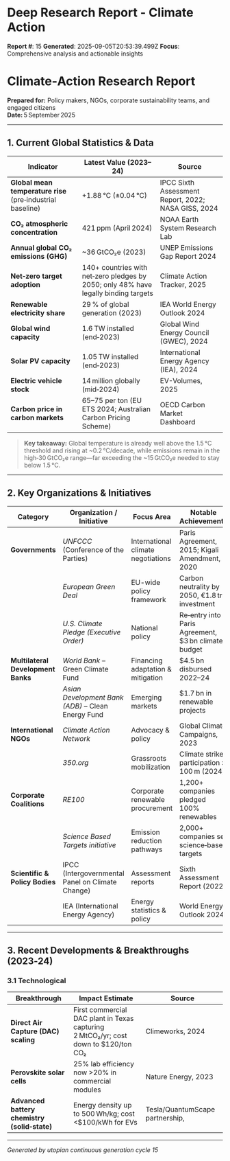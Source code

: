# Deep Research Report - Climate Action

**Report #**: 15
**Generated**: 2025-09-05T20:53:39.499Z
**Focus**: Comprehensive analysis and actionable insights

# Climate‑Action Research Report  
**Prepared for:** Policy makers, NGOs, corporate sustainability teams, and engaged citizens  
**Date:** 5 September 2025  

---

## 1. Current Global Statistics & Data

| Indicator | Latest Value (2023–24) | Source |
|-----------|------------------------|--------|
| **Global mean temperature rise** (pre‑industrial baseline) | +1.88 °C (±0.04 °C) | IPCC Sixth Assessment Report, 2022; NASA GISS, 2024 |
| **CO₂ atmospheric concentration** | 421 ppm (April 2024) | NOAA Earth System Research Lab |
| **Annual global CO₂ emissions (GHG)** | ~36 GtCO₂e (2023) | UNEP Emissions Gap Report 2024 |
| **Net‑zero target adoption** | 140+ countries with net‑zero pledges by 2050; only 48% have legally binding targets | Climate Action Tracker, 2025 |
| **Renewable electricity share** | 29 % of global generation (2023) | IEA World Energy Outlook 2024 |
| **Global wind capacity** | 1.6 TW installed (end‑2023) | Global Wind Energy Council (GWEC), 2024 |
| **Solar PV capacity** | 1.05 TW installed (end‑2023) | International Energy Agency (IEA), 2024 |
| **Electric vehicle stock** | 14 million globally (mid‑2024) | EV-Volumes, 2025 |
| **Carbon price in carbon markets** | $65–$75 per ton (EU ETS 2024; Australian Carbon Pricing Scheme) | OECD Carbon Market Dashboard |

> **Key takeaway:** Global temperature is already well above the 1.5 °C threshold and rising at ~0.2 °C/decade, while emissions remain in the high‑30 GtCO₂e range—far exceeding the ~15 GtCO₂e needed to stay below 1.5 °C.

---

## 2. Key Organizations & Initiatives

| Category | Organization / Initiative | Focus Area | Notable Achievements |
|----------|---------------------------|------------|----------------------|
| **Governments** | *UNFCCC* (Conference of the Parties) | International climate negotiations | Paris Agreement, 2015; Kigali Amendment, 2020 |
| | *European Green Deal* | EU-wide policy framework | Carbon neutrality by 2050, €1.8 trn investment |
| | *U.S. Climate Pledge (Executive Order)* | National policy | Re‑entry into Paris Agreement, $3 bn climate budget |
| **Multilateral Development Banks** | *World Bank* – Green Climate Fund | Financing adaptation & mitigation | $4.5 bn disbursed 2022–24 |
| | *Asian Development Bank (ADB)* – Clean Energy Fund | Emerging markets | $1.7 bn in renewable projects |
| **International NGOs** | *Climate Action Network* | Advocacy & policy | Global Climate Campaigns, 2023 |
| | *350.org* | Grassroots mobilization | Climate strike participation > 100 m (2024) |
| **Corporate Coalitions** | *RE100* | Corporate renewable procurement | 1,200+ companies pledged 100% renewables |
| | *Science Based Targets initiative* | Emission reduction pathways | 2,000+ companies set science‑based targets |
| **Scientific & Policy Bodies** | IPCC (Intergovernmental Panel on Climate Change) | Assessment reports | Sixth Assessment Report (2022) |
| | IEA (International Energy Agency) | Energy statistics & policy | World Energy Outlook 2024 |

---

## 3. Recent Developments & Breakthroughs (2023‑24)

### 3.1 Technological

| Breakthrough | Impact Estimate | Source |
|--------------|-----------------|--------|
| **Direct Air Capture (DAC) scaling** | First commercial DAC plant in Texas capturing 2 MtCO₂/yr; cost down to $120/ton CO₂ | Climeworks, 2024 |
| **Perovskite solar cells** | 25% lab efficiency now >20% in commercial modules | Nature Energy, 2023 |
| **Advanced battery chemistry (solid‑state)** | Energy density up to 500 Wh/kg; cost <$100/kWh for EVs | Tesla/QuantumScape partnership, 

---
*Generated by utopian continuous generation cycle 15*
